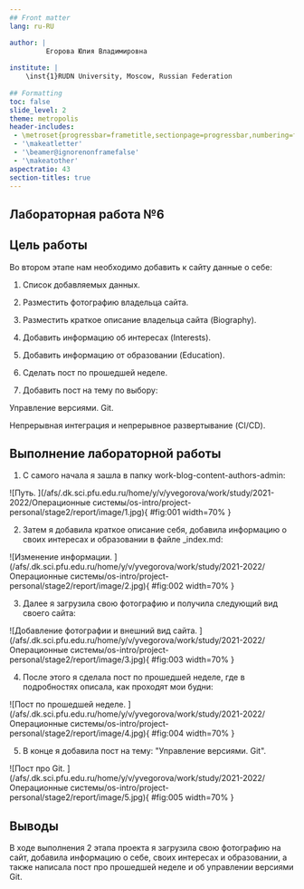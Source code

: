 ```yaml
---
## Front matter
lang: ru-RU

author: |
         Егорова Юлия Владимировна
	
institute: |
	\inst{1}RUDN University, Moscow, Russian Federation
	
## Formatting
toc: false
slide_level: 2
theme: metropolis
header-includes: 
 - \metroset{progressbar=frametitle,sectionpage=progressbar,numbering=fraction}
 - '\makeatletter'
 - '\beamer@ignorenonframefalse'
 - '\makeatother'
aspectratio: 43
section-titles: true
---
```


## Лабораторная работа №6

## Цель работы

Во втором этапе нам необходимо добавить к сайту данные о себе:

1. Список добавляемых данных.

2. Разместить фотографию владельца сайта.

3. Разместить краткое описание владельца сайта (Biography).

4. Добавить информацию об интересах (Interests).

5. Добавить информацию от образовании (Education).

6. Сделать пост по прошедшей неделе.

7. Добавить пост на тему по выбору:

Управление версиями. Git.

Непрерывная интеграция и непрерывное развертывание (CI/CD).

## Выполнение лабораторной работы

1. С самого начала я зашла в папку work-blog-content-authors-admin:

![Путь. ](/afs/.dk.sci.pfu.edu.ru/home/y/v/yvegorova/work/study/2021-2022/Операционные системы/os-intro/project-personal/stage2/report/image/1.jpg){ #fig:001 width=70% }

2. Затем я добавила краткое описание себя, добавила информацию о своих интересах и образовании в файле _index.md:

![Изменение информации. ](/afs/.dk.sci.pfu.edu.ru/home/y/v/yvegorova/work/study/2021-2022/Операционные системы/os-intro/project-personal/stage2/report/image/2.jpg){ #fig:002 width=70% }

3. Далее я загрузила свою фотографию и получила следующий вид своего сайта:

![Добавление фотографии и внешний вид сайта. ](/afs/.dk.sci.pfu.edu.ru/home/y/v/yvegorova/work/study/2021-2022/Операционные системы/os-intro/project-personal/stage2/report/image/3.jpg){ #fig:003 width=70% }

4. После этого я сделала пост по прошедшей неделе, где в подробностях описала, как проходят мои будни:

![Пост по прошедшей неделе. ](/afs/.dk.sci.pfu.edu.ru/home/y/v/yvegorova/work/study/2021-2022/Операционные системы/os-intro/project-personal/stage2/report/image/4.jpg){ #fig:004 width=70% }

5. В конце я добавила пост на тему: "Управление версиями. Git".

![Пост про Git. ](/afs/.dk.sci.pfu.edu.ru/home/y/v/yvegorova/work/study/2021-2022/Операционные системы/os-intro/project-personal/stage2/report/image/5.jpg){ #fig:005 width=70% }

## Выводы

В ходе выполнения 2 этапа проекта я загрузила свою фотографию на сайт, добавила информацию о себе, своих интересах и образовании, а также написала пост про прошедшей неделе и об управлении версиями Git.

